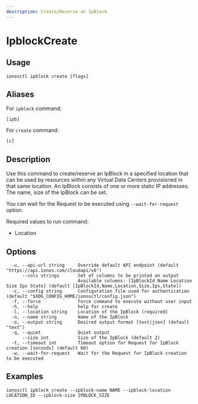 ```yaml
---
description: Create/Reserve an IpBlock
---
```


# IpblockCreate

## Usage

```text
ionosctl ipblock create [flags]
```

## Aliases

For `ipblock` command:
```text
[ipb]
```

For `create` command:
```text
[c]
```

## Description

Use this command to create/reserve an IpBlock in a specified location that can be used by resources within any Virtual Data Centers provisioned in that same location. An IpBlock consists of one or more static IP addresses. The name, size of the IpBlock can be set.

You can wait for the Request to be executed using `--wait-for-request` option.

Required values to run command:

* Location

## Options

```text
  -u, --api-url string     Override default API endpoint (default "https://api.ionos.com/cloudapi/v6")
      --cols strings       Set of columns to be printed on output 
                           Available columns: [IpBlockId Name Location Size Ips State] (default [IpBlockId,Name,Location,Size,Ips,State])
  -c, --config string      Configuration file used for authentication (default "$XDG_CONFIG_HOME/ionosctl/config.json")
  -f, --force              Force command to execute without user input
  -h, --help               help for create
  -l, --location string    Location of the IpBlock (required)
  -n, --name string        Name of the IpBlock
  -o, --output string      Desired output format [text|json] (default "text")
  -q, --quiet              Quiet output
      --size int           Size of the IpBlock (default 2)
  -t, --timeout int        Timeout option for Request for IpBlock creation [seconds] (default 60)
  -w, --wait-for-request   Wait for the Request for IpBlock creation to be executed
```

## Examples

```text
ionosctl ipblock create --ipblock-name NAME --ipblock-location LOCATION_ID --ipblock-size IPBLOCK_SIZE
```

